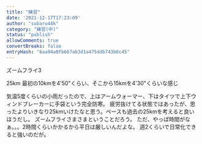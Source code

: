 ```yaml
---
title: "練習"
date: '2021-12-17T17:23:09'
author: "subaru44k"
category: "練習(中)"
status: "publish"
allowComments: true
convertBreaks: false
entryHash: "6aa94a0fb667ab3d1a475ddb743b6c45"
---
```

ズームフライ3

25km
最初の10kmを4'50"くらい、そこから15kmを4'30"くらいな感じ

気温5度くらいの小雨だったので、上はアームウォーマー、下はタイツで上下ウィンドブレーカーに手袋という完全防寒。
疲労抜けてる状態ではあったが、思ったよりいきなり25kmいけたなと思う。ペースも過去の25kmを考えると良いほうだし。
ズームフライさまさまということだろう。
ただ、やっぱ時間がなぁ。。。2時間くらいかかるから平日は厳しいんだよな。
週2くらいで日常化できると強いのだが。
